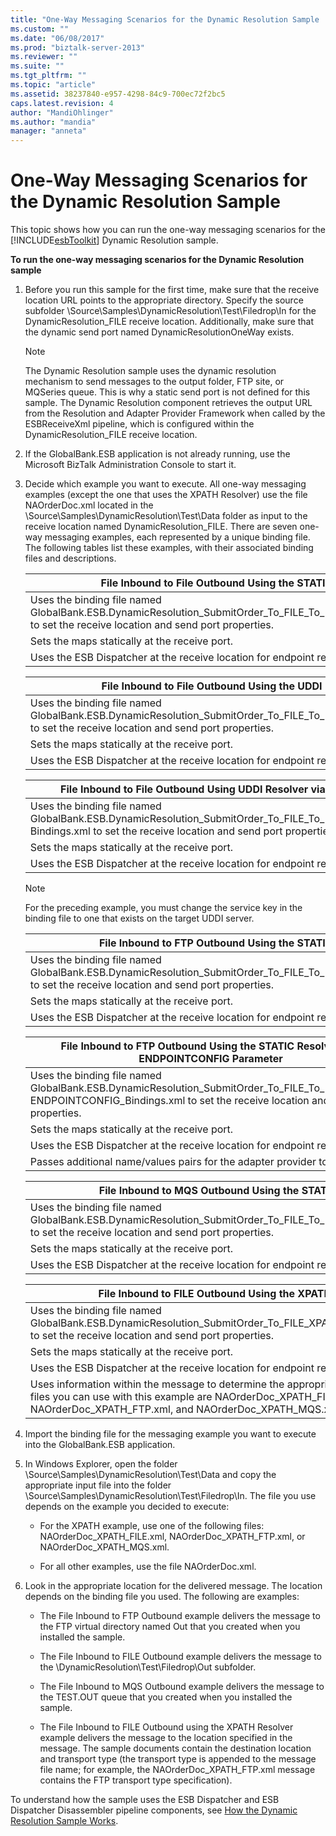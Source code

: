 ```yaml
---
title: "One-Way Messaging Scenarios for the Dynamic Resolution Sample | Microsoft Docs"
ms.custom: ""
ms.date: "06/08/2017"
ms.prod: "biztalk-server-2013"
ms.reviewer: ""
ms.suite: ""
ms.tgt_pltfrm: ""
ms.topic: "article"
ms.assetid: 38237840-e957-4298-84c9-700ec72f2bc5
caps.latest.revision: 4
author: "MandiOhlinger"
ms.author: "mandia"
manager: "anneta"
---
```

# One-Way Messaging Scenarios for the Dynamic Resolution Sample
This topic shows how you can run the one-way messaging scenarios for the [!INCLUDE[esbToolkit](../includes/esbtoolkit-md.md)] Dynamic Resolution sample.  
  
 **To run the one-way messaging scenarios for the Dynamic Resolution sample**  
  
1.  Before you run this sample for the first time, make sure that the receive location URL points to the appropriate directory. Specify the source subfolder \Source\Samples\DynamicResolution\Test\Filedrop\In for the DynamicResolution_FILE receive location. Additionally, make sure that the dynamic send port named DynamicResolutionOneWay exists.  
  
    > [!NOTE]
    >  The Dynamic Resolution sample uses the dynamic resolution mechanism to send messages to the output folder, FTP site, or MQSeries queue. This is why a static send port is not defined for this sample. The Dynamic Resolution component retrieves the output URL from the Resolution and Adapter Provider Framework when called by the ESBReceiveXml pipeline, which is configured within the DynamicResolution_FILE receive location.  
  
2.  If the GlobalBank.ESB application is not already running, use the Microsoft BizTalk Administration Console to start it.  
  
3.  Decide which example you want to execute. All one-way messaging examples (except the one that uses the XPATH Resolver) use the file NAOrderDoc.xml located in the \Source\Samples\DynamicResolution\Test\Data folder as input to the receive location named DynamicResolution_FILE. There are seven one-way messaging examples, each represented by a unique binding file. The following tables list these examples, with their associated binding files and descriptions.  
  
    |File Inbound to File Outbound Using the STATIC Resolver|  
    |-------------------------------------------------------------|  
    |Uses the binding file named GlobalBank.ESB.DynamicResolution_SubmitOrder_To_FILE_To_FILE_STATIC_Bindings.xml to set the receive location and send port properties.|  
    |Sets the maps statically at the receive port.|  
    |Uses the ESB Dispatcher at the receive location for endpoint resolution.|  
  
    |File Inbound to File Outbound Using the UDDI Resolver|  
    |-----------------------------------------------------------|  
    |Uses the binding file named GlobalBank.ESB.DynamicResolution_SubmitOrder_To_FILE_To_FILE_UDDI_Bindings.xml to set the receive location and send port properties.|  
    |Sets the maps statically at the receive port.|  
    |Uses the ESB Dispatcher at the receive location for endpoint resolution.|  
  
    |File Inbound to File Outbound Using UDDI Resolver via UDDI Service Key|  
    |----------------------------------------------------------------------------|  
    |Uses the binding file named GlobalBank.ESB.DynamicResolution_SubmitOrder_To_FILE_To_FILE_UDDI_SERVICEKEY_ Bindings.xml to set the receive location and send port properties.|  
    |Sets the maps statically at the receive port.|  
    |Uses the ESB Dispatcher at the receive location for endpoint resolution.|  
  
    > [!NOTE]
    >  For the preceding example, you must change the service key in the binding file to one that exists on the target UDDI server.  
  
    |File Inbound to FTP Outbound Using the STATIC Resolver|  
    |------------------------------------------------------------|  
    |Uses the binding file named GlobalBank.ESB.DynamicResolution_SubmitOrder_To_FILE_To_FTP_STATIC_Bindings.xml to set the receive location and send port properties.|  
    |Sets the maps statically at the receive port.|  
    |Uses the ESB Dispatcher at the receive location for endpoint resolution.|  
  
    |File Inbound to FTP Outbound Using the STATIC Resolver and ENDPOINTCONFIG Parameter|  
    |-----------------------------------------------------------------------------------------|  
    |Uses the binding file named GlobalBank.ESB.DynamicResolution_SubmitOrder_To_FILE_To_FTP_STATIC__ ENDPOINTCONFIG_Bindings.xml to set the receive location and send port properties.|  
    |Sets the maps statically at the receive port.|  
    |Uses the ESB Dispatcher at the receive location for endpoint resolution.|  
    |Passes additional name/values pairs for the adapter provider to set.|  
  
    |File Inbound to MQS Outbound Using the STATIC Resolver|  
    |------------------------------------------------------------|  
    |Uses the binding file named GlobalBank.ESB.DynamicResolution_SubmitOrder_To_FILE_To_MQS_STATIC_Bindings.xml to set the receive location and send port properties.|  
    |Sets the maps statically at the receive port.|  
    |Uses the ESB Dispatcher at the receive location for endpoint resolution.|  
  
    |File Inbound to FILE Outbound Using the XPATH Resolver|  
    |------------------------------------------------------------|  
    |Uses the binding file named GlobalBank.ESB.DynamicResolution_SubmitOrder_To_FILE_XPATH_STATIC_Bindings.xml to set the receive location and send port properties.|  
    |Sets the maps statically at the receive port.|  
    |Uses the ESB Dispatcher at the receive location for endpoint resolution.|  
    |Uses information within the message to determine the appropriate endpoint. The test files you can use with this example are NAOrderDoc_XPATH_FILE.xml, NAOrderDoc_XPATH_FTP.xml, and NAOrderDoc_XPATH_MQS.xml.|  
  
4.  Import the binding file for the messaging example you want to execute into the GlobalBank.ESB application.  
  
5.  In Windows Explorer, open the folder \Source\Samples\DynamicResolution\Test\Data and copy the appropriate input file into the folder \Source\Samples\DynamicResolution\Test\Filedrop\In. The file you use depends on the example you decided to execute:  
  
    -   For the XPATH example, use one of the following files: NAOrderDoc_XPATH_FILE.xml, NAOrderDoc_XPATH_FTP.xml, or NAOrderDoc_XPATH_MQS.xml.  
  
    -   For all other examples, use the file NAOrderDoc.xml.  
  
6.  Look in the appropriate location for the delivered message. The location depends on the binding file you used. The following are examples:  
  
    -   The File Inbound to FTP Outbound example delivers the message to the FTP virtual directory named Out that you created when you installed the sample.  
  
    -   The File Inbound to FILE Outbound example delivers the message to the \DynamicResolution\Test\Filedrop\Out subfolder.  
  
    -   The File Inbound to MQS Outbound example delivers the message to the TEST.OUT queue that you created when you installed the sample.  
  
    -   The File Inbound to FILE Outbound using the XPATH Resolver example delivers the message to the location specified in the message. The sample documents contain the destination location and transport type (the transport type is appended to the message file name; for example, the NAOrderDoc_XPATH_FTP.xml message contains the FTP transport type specification).  
  
 To understand how the sample uses the ESB Dispatcher and ESB Dispatcher Disassembler pipeline components, see [How the Dynamic Resolution Sample Works](../esb-toolkit/how-the-dynamic-resolution-sample-works.md).